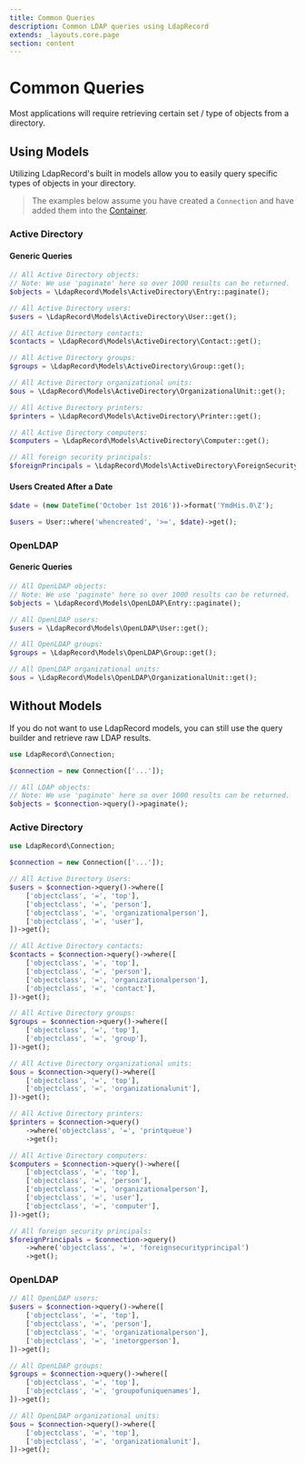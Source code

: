 ```yaml
---
title: Common Queries
description: Common LDAP queries using LdapRecord
extends: _layouts.core.page
section: content
---
```


# Common Queries

Most applications will require retrieving certain set / type of objects from a directory.

## Using Models

Utilizing LdapRecord's built in models allow you to easily query specific types of objects in your directory.

> The examples below assume you have created a `Connection` and have added them into the [Container](/docs/core/v1/connections#container).

### Active Directory

#### Generic Queries

```php
// All Active Directory objects:
// Note: We use 'paginate' here so over 1000 results can be returned.
$objects = \LdapRecord\Models\ActiveDirectory\Entry::paginate();

// All Active Directory users:
$users = \LdapRecord\Models\ActiveDirectory\User::get();

// All Active Directory contacts:
$contacts = \LdapRecord\Models\ActiveDirectory\Contact::get();

// All Active Directory groups:
$groups = \LdapRecord\Models\ActiveDirectory\Group::get();

// All Active Directory organizational units:
$ous = \LdapRecord\Models\ActiveDirectory\OrganizationalUnit::get();

// All Active Directory printers:
$printers = \LdapRecord\Models\ActiveDirectory\Printer::get();

// All Active Directory computers:
$computers = \LdapRecord\Models\ActiveDirectory\Computer::get();

// All foreign security principals:
$foreignPrincipals = \LdapRecord\Models\ActiveDirectory\ForeignSecurityPrincipal::get();
```

#### Users Created After a Date

```php
$date = (new DateTime('October 1st 2016'))->format('YmdHis.0\Z');

$users = User::where('whencreated', '>=', $date)->get();
```

### OpenLDAP

#### Generic Queries

```php
// All OpenLDAP objects:
// Note: We use 'paginate' here so over 1000 results can be returned.
$objects = \LdapRecord\Models\OpenLDAP\Entry::paginate();

// All OpenLDAP users:
$users = \LdapRecord\Models\OpenLDAP\User::get();

// All OpenLDAP groups:
$groups = \LdapRecord\Models\OpenLDAP\Group::get();

// All OpenLDAP organizational units:
$ous = \LdapRecord\Models\OpenLDAP\OrganizationalUnit::get();
```

## Without Models

If you do not want to use LdapRecord models, you can still use the query builder and retrieve raw LDAP results.

```php
use LdapRecord\Connection;

$connection = new Connection(['...']);

// All LDAP objects:
// Note: We use 'paginate' here so over 1000 results can be returned.
$objects = $connection->query()->paginate();
```

### Active Directory

```php
use LdapRecord\Connection;

$connection = new Connection(['...']);

// All Active Directory Users:
$users = $connection->query()->where([
    ['objectclass', '=', 'top'],
    ['objectclass', '=', 'person'],
    ['objectclass', '=', 'organizationalperson'],
    ['objectclass', '=', 'user'],
])->get();

// All Active Directory contacts:
$contacts = $connection->query()->where([
    ['objectclass', '=', 'top'],
    ['objectclass', '=', 'person'],
    ['objectclass', '=', 'organizationalperson'],
    ['objectclass', '=', 'contact'],
])->get();

// All Active Directory groups:
$groups = $connection->query()->where([
    ['objectclass', '=', 'top'],
    ['objectclass', '=', 'group'],
])->get();

// All Active Directory organizational units:
$ous = $connection->query()->where([
    ['objectclass', '=', 'top'],
    ['objectclass', '=', 'organizationalunit'],
])->get();

// All Active Directory printers:
$printers = $connection->query()
    ->where('objectclass', '=', 'printqueue')
    ->get();

// All Active Directory computers:
$computers = $connection->query()->where([
    ['objectclass', '=', 'top'],
    ['objectclass', '=', 'person'],
    ['objectclass', '=', 'organizationalperson'],
    ['objectclass', '=', 'user'],
    ['objectclass', '=', 'computer'],
])->get();

// All foreign security principals:
$foreignPrincipals = $connection->query()
    ->where('objectclass', '=', 'foreignsecurityprincipal')
    ->get();
```

### OpenLDAP

```php
// All OpenLDAP users:
$users = $connection->query()->where([
    ['objectclass', '=', 'top'],
    ['objectclass', '=', 'person'],
    ['objectclass', '=', 'organizationalperson'],
    ['objectclass', '=', 'inetorgperson'],
])->get();

// All OpenLDAP groups:
$groups = $connection->query()->where([
    ['objectclass', '=', 'top'],
    ['objectclass', '=', 'groupofuniquenames'],
])->get();

// All OpenLDAP organizational units:
$ous = $connection->query()->where([
    ['objectclass', '=', 'top'],
    ['objectclass', '=', 'organizationalunit'],
])->get();
```
